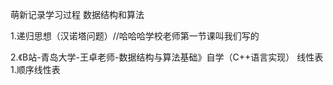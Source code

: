 萌新记录学习过程
数据结构和算法

1.递归思想（汉诺塔问题）//哈哈哈学校老师第一节课叫我们写的

2.《B站-青岛大学-王卓老师-数据结构与算法基础》自学（C++语言实现）
   线性表
   1.顺序线性表
